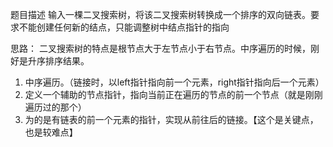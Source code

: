 题目描述
输入一棵二叉搜索树，将该二叉搜索树转换成一个排序的双向链表。要求不能创建任何新的结点，只能调整树中结点指针的指向

思路： 二叉搜索树的特点是根节点大于左节点小于右节点。中序遍历的时候，刚好是升序排序结果。
1. 中序遍历。（链接时，以left指针指向前一个元素，right指针指向后一个元素）
2. 定义一个辅助的节点指针，指向当前正在遍历的节点的前一个节点（就是刚刚遍历过的那个）
3. 为的是有链表的前一个元素的指针，实现从前往后的链接。【这个是关键点，也是较难点】

